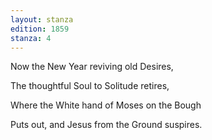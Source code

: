 ```yaml
---
layout: stanza
edition: 1859
stanza: 4
---
```


Now the New Year reviving old Desires,

The thoughtful Soul to Solitude retires,

⁠Where the White hand of Moses on the Bough

Puts out, and Jesus from the Ground suspires.
